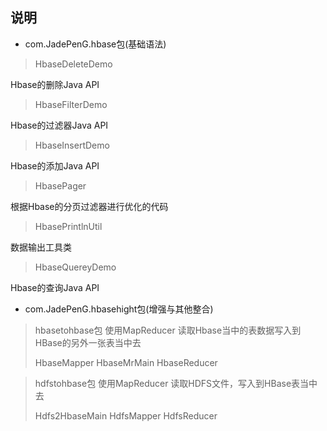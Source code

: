 ## 说明

- com.JadePenG.hbase包(基础语法)

>  HbaseDeleteDemo

Hbase的删除Java API

> HbaseFilterDemo

Hbase的过滤器Java API

> HbaseInsertDemo

Hbase的添加Java API

> HbasePager

根据Hbase的分页过滤器进行优化的代码

> HbasePrintlnUtil

数据输出工具类

> HbaseQuereyDemo

Hbase的查询Java API

- com.JadePenG.hbasehight包(增强与其他整合)

> hbasetohbase包 使用MapReducer 读取Hbase当中的表数据写入到HBase的另外一张表当中去
>
> HbaseMapper
> HbaseMrMain
> HbaseReducer
>
> 

> hdfstohbase包 使用MapReducer 读取HDFS文件，写入到HBase表当中去
>
> Hdfs2HbaseMain
> HdfsMapper
> HdfsReducer



